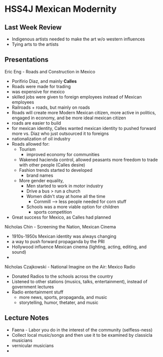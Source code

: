 # HSS4J Mexican Modernity

## Last Week Review
- Indigenous artists needed to make the art w/o western influences
- Tying arts to the artists


## Presentations
Eric Eng - Roads and Construction in Mexico
- Porifirio Diaz, and mainly **Calles**
- Roads were made for trading
- was expensive for mexico
- skilled jobs were given to foreign employees instead of Mexican employees
- Railroads + roads, but mainly on roads
- Roads will create more Modern Mexican citizen, more active in politics, engaged in economy, and be more ideal mexican citizen
- roads are easier to build
- for mexican identity, Calles wanted mexican identity to pushed forward more vs. Diaz who just outsourced it to foreigns
- nationalization of oil industry
- Roads allowed for:
	- Tourism
		- improved economy for communities
	- Wakened hacienda control, allowed peasants more freedom to trade with other people (Calles desire)
	- Fashion trends started to developed
		- brand names
	- More gender equality, 
		- Men started to work in motor industry 
		- Drive a bus > run a church
		- Women didn't stay at home all the time
			- Cornmill --> less people needed for corn stuff
		- Schools was a more viable option for children
			- sports competition
- Great success for Mexico, as Calles had planned 

Nicholas Chin - Screening the Nation, Mexican Cinema
- 1910s-1950s Mexican identity was always changing
- a way to push forward propaganda by the PRI
- Hollywood influence Mexican cinema (lighting, acting, editing, and sound)
- 

Nicholas Czajkowski - National Imagine on the Air: Mexico Radio 
- Donated Radios to the schools across the country
- Listened to other stations (musics, talks, entertainment), instead of government lectures
- Radio entertainment stuff
	- more news, sports, propaganda, and music
	- storytelling, humor, thetater, and music


## Lecture Notes
- Faena - Labor you do in the interest of the community (selfless-ness)
- Collect local music/songs and then use it to be examined by classicla musicians 
- vernicular musicians
- 


